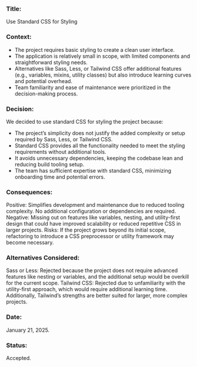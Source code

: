### Title:

Use Standard CSS for Styling

### Context:

- The project requires basic styling to create a clean user interface.
- The application is relatively small in scope, with limited components and straightforward styling needs.
- Alternatives like Sass, Less, or Tailwind CSS offer additional features (e.g., variables, mixins, utility classes) but also introduce learning curves and potential overhead.
- Team familiarity and ease of maintenance were prioritized in the decision-making process.

### Decision:

We decided to use standard CSS for styling the project because:

- The project’s simplicity does not justify the added complexity or setup required by Sass, Less, or Tailwind CSS.
- Standard CSS provides all the functionality needed to meet the styling requirements without additional tools.
- It avoids unnecessary dependencies, keeping the codebase lean and reducing build tooling setup.
- The team has sufficient expertise with standard CSS, minimizing onboarding time and potential errors.

### Consequences:

Positive: Simplifies development and maintenance due to reduced tooling complexity. No additional configuration or dependencies are required.
Negative: Missing out on features like variables, nesting, and utility-first design that could have improved scalability or reduced repetitive CSS in larger projects.
Risks: If the project grows beyond its initial scope, refactoring to introduce a CSS preprocessor or utility framework may become necessary.

### Alternatives Considered:

Sass or Less: Rejected because the project does not require advanced features like nesting or variables, and the additional setup would be overkill for the current scope.
Tailwind CSS: Rejected due to unfamiliarity with the utility-first approach, which would require additional learning time. Additionally, Tailwind’s strengths are better suited for larger, more complex projects.

### Date:

January 21, 2025.

### Status:

Accepted.
